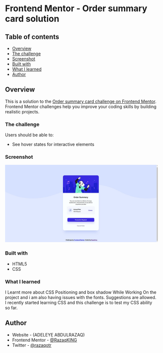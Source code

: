 
# Frontend Mentor - Order summary card solution



## Table of contents

  - [Overview](#overview)
  - [The challenge](#the-challenge)
  - [Screenshot](#screenshot)
  - [Built with](#built-with)
  - [What I learned](#what-i-learned)
  - [Author](#author)
 


## Overview
This is a solution to the [Order summary card challenge on Frontend Mentor](https://www.frontendmentor.io/challenges/order-summary-component-QlPmajDUj). Frontend Mentor challenges help you improve your coding skills by building realistic projects. 

### The challenge

Users should be able to:

- See hover states for interactive elements

### Screenshot
  <img src="screenshot of learning.png" alt="screenshot" style="max-width: 100%;">



### Built with

-  HTML5 
- CSS 



### What I learned

I Learnt more about CSS Positioning and box shadow While Working On the project and i am also having issues with the fonts. Suggestions are  allowed. I recently started learning CSS and this challenge is to test my CSS ability so far.








## Author

- Website - (ADELEYE ABDULRAZAQ)
- Frontend Mentor - [@RazaqKING](https://www.frontendmentor.io/profile/yourusername)
- Twitter - [@razaqotr](https://www.twitter.com/razaqotr)

